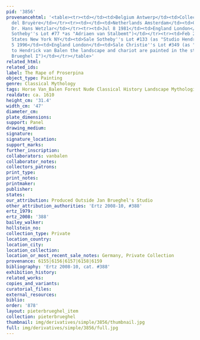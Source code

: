 ```yaml
---
pid: '3856'
provenancehtml: '<table><tr><td></td><td>Belgium Antwerp</td><td>Collection of Stuyck
  del Bruyère</td></tr><tr><td></td><td>Netherlands Amsterdam</td><td>Collection of
  Dr. Hans Wetzlar</td></tr><tr><td>Jul 8 1981</td><td>England London</td><td>Sale
  Sotheby''s Lot #77 *as "Adriaen van Stalbemt")</td></tr><tr><td>Feb 2 1996</td><td>United
  States New York NY</td><td>Sale Sotheby''s Lot #133 (as "Studio Hendrick van Balen")</td></tr><tr><td>Jul
  5 1996</td><td>England London</td><td>Sale Christie''s Lot #349 (as "attributed
  to Hendrick van Balen the landscape and chariot are painted in the style of Jan
  Brueghel I")</td></tr></table>'
related_html:
related_ids:
label: The Rape of Proserpina
object_type: Painting
genre: Classical Mythology
tags: Horse Van_Balen Forest Nude Classical History Landscape Mythological
realdate: ca. 1610
height_cm: '31.4'
width_cm: '47'
diameter_cm:
plate_dimensions:
support: Panel
drawing_medium:
signature:
signature_location:
support_marks:
further_inscription:
collaborators: vanbalen
collaborator_notes:
collectors_patrons:
print_type:
print_notes:
printmaker:
publisher:
states:
our_attribution: Produced Outside Jan Brueghel's Studio
other_attribution_authorities: 'Ertz 2008-10, #388'
ertz_1979:
ertz_2008: '388'
bailey_walker:
hollstein_no:
collection_type: Private
location_country:
location_city:
location_collection:
location_or_most_recent_sale_notes: Germany, Private Collection
provenance: 6155|6156|6157|6158|6159
bibliography: 'Ertz 2008-10, cat. #388'
exhibition_history:
related_works:
copies_and_variants:
curatorial_files:
external_resources:
biblio:
order: '878'
layout: pieterbrueghel_item
collection: pieterbrueghel
thumbnail: img/derivatives/simple/3856/thumbnail.jpg
full: img/derivatives/simple/3856/full.jpg
---
```

